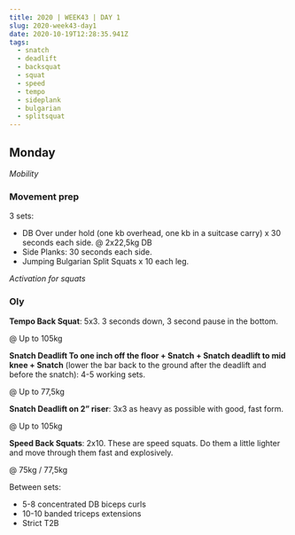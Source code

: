 ```yaml
---
title: 2020 | WEEK43 | DAY 1
slug: 2020-week43-day1
date: 2020-10-19T12:28:35.941Z
tags:
  - snatch
  - deadlift
  - backsquat
  - squat
  - speed
  - tempo
  - sideplank
  - bulgarian
  - splitsquat
---
```

## Monday

*Mobility*

### Movement prep

3 sets:

* DB Over under hold (one kb overhead, one kb in a suitcase carry) x 30 seconds each side. @ 2x22,5kg DB
* Side Planks: 30 seconds each side.
* Jumping Bulgarian Split Squats x 10 each leg.

*Activation for squats*

### Oly

**Tempo Back Squat**: 5x3. 3 seconds down, 3 second pause in the bottom.

@ Up to 105kg

**Snatch Deadlift To one inch off the floor + Snatch + Snatch deadlift to mid knee + Snatch** (lower the bar back to the ground after the deadlift and before the snatch): 4-5 working sets.

@ Up to 77,5kg

**Snatch Deadlift on 2” riser**: 3x3 as heavy as possible with good, fast form.

@ Up to 105kg

**Speed Back Squats**: 2x10. These are speed squats. Do them a little lighter and move through them fast and explosively.

@ 75kg / 77,5kg

Between sets:

* 5-8 concentrated DB biceps curls
* 10-10 banded triceps extensions
* Strict T2B